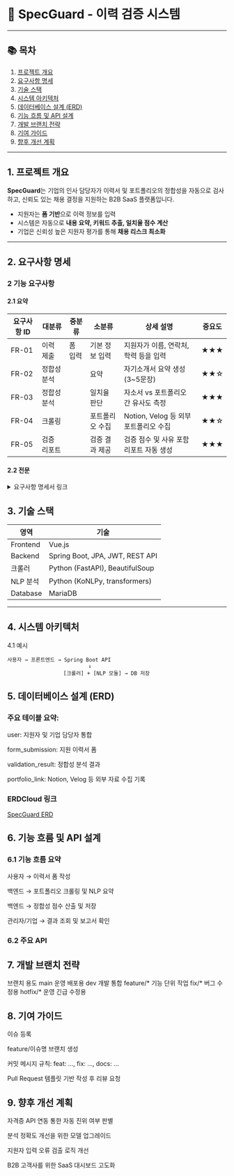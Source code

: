# 📄 SpecGuard - 이력 검증 시스템

---

## 📚 목차

1. [프로젝트 개요](#1-프로젝트-개요)  
2. [요구사항 명세](#2-요구사항-명세)  
3. [기술 스택](#3-기술-스택)  
4. [시스템 아키텍처](#4-시스템-아키텍처)  
5. [데이터베이스 설계 (ERD)](#5-데이터베이스-설계-erd)  
6. [기능 흐름 및 API 설계](#6-기능-흐름-및-api-설계)  
7. [개발 브랜치 전략](#8-개발-브랜치-전략)  
8. [기여 가이드](#9-기여-가이드)  
9. [향후 개선 계획](#10-향후-개선-계획)

---

## <a id="1-프로젝트-개요"></a> 1. 프로젝트 개요

**SpecGuard**는 기업의 인사 담당자가 이력서 및 포트폴리오의 정합성을 자동으로 검사하고, 신뢰도 있는 채용 결정을 지원하는 B2B SaaS 플랫폼입니다.

- 지원자는 **폼 기반**으로 이력 정보를 입력
- 시스템은 자동으로 **내용 요약, 키워드 추출, 일치율 점수 계산**
- 기업은 신뢰성 높은 지원자 평가를 통해 **채용 리스크 최소화**

---

## 2. 요구사항 명세

### 2 기능 요구사항

#### 2.1 요약

| 요구사항 ID | 대분류 | 중분류 | 소분류 | 상세 설명 | 중요도 |
|-------------|--------|--------|--------|-----------|--------|
| FR-01 | 이력 제출 | 폼 입력 | 기본 정보 입력 | 지원자가 이름, 연락처, 학력 등을 입력 | ★★★ |
| FR-02 | 정합성 분석 | | 요약 | 자기소개서 요약 생성 (3~5문장) | ★★☆ |
| FR-03 | 정합성 분석 | |일치율 판단 | 자소서 vs 포트폴리오 간 유사도 측정 | ★★★ |
| FR-04 | 크롤링 | |포트폴리오 수집 | Notion, Velog 등 외부 포트폴리오 수집 | ★★☆ |
| FR-05 | 검증 리포트 | |검증 결과 제공 | 검증 점수 및 사유 포함 리포트 자동 생성 | ★★★ |

#### 2.2 전문
<details>
<summary>요구사항 명세서 링크</summary>
<div markdown="1">
[https://docs.google.com/spreadsheets/d/19jbtWr7S7CHyEFCZeZGslYqa2Hn9Dja3ce5zueu4oC8/edit?usp=sharing]
</div>
</details>


## 3. 기술 스택

| 영역 | 기술 |
|------|------|
| Frontend | Vue.js |
| Backend | Spring Boot, JPA, JWT, REST API |
| 크롤러 | Python (FastAPI), BeautifulSoup |
| NLP 분석 | Python (KoNLPy, transformers) |
| Database | MariaDB |

---

## 4. 시스템 아키텍처

4.1 예시
```plaintext
사용자 → 프론트엔드 → Spring Boot API
                          ↓
                  [크롤러] + [NLP 모듈] → DB 저장
```

## 5. 데이터베이스 설계 (ERD)

### 주요 테이블 요약:

user: 지원자 및 기업 담당자 통합

form_submission: 지원 이력서 폼

validation_result: 정합성 분석 결과

portfolio_link: Notion, Velog 등 외부 자료 수집 기록


### ERDCloud 링크
[SpecGuard ERD](https://www.erdcloud.com/d/jAJ6DJnaAkz2GKoJX)


## 6. 기능 흐름 및 API 설계

### 6.1 기능 흐름 요약
사용자 → 이력서 폼 작성

백엔드 → 포트폴리오 크롤링 및 NLP 요약

백엔드 → 정합성 점수 산출 및 저장

관리자/기업 → 결과 조회 및 보고서 확인

### 6.2 주요 API


## 7. 개발 브랜치 전략
브랜치	용도
main	운영 배포용
dev	개발 통합
feature/*	기능 단위 작업
fix/*	버그 수정용
hotfix/*	운영 긴급 수정용

## 8. 기여 가이드
이슈 등록

feature/이슈명 브랜치 생성

커밋 메시지 규칙: feat: ..., fix: ..., docs: ...

Pull Request 템플릿 기반 작성 후 리뷰 요청

## 9. 향후 개선 계획
자격증 API 연동 통한 자동 진위 여부 판별

분석 정확도 개선을 위한 모델 업그레이드

지원자 입력 오류 검출 로직 개선

B2B 고객사를 위한 SaaS 대시보드 고도화


